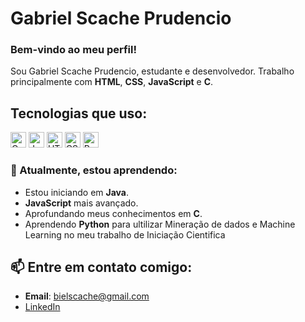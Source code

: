 # Gabriel Scache Prudencio

### Bem-vindo ao meu perfil!

Sou Gabriel Scache Prudencio, estudante e desenvolvedor. Trabalho principalmente com **HTML**, **CSS**, **JavaScript** e **C**.

## Tecnologias que uso:

<p align="left">
  <img src="https://img.shields.io/badge/C-%2300599C.svg?style=flat-square&logo=c&logoColor=white" alt="C" height="25"/>
  <img src="https://img.shields.io/badge/JavaScript-%23F7DF1E.svg?style=flat-square&logo=javascript&logoColor=black" alt="JavaScript" height="25"/>
  <img src="https://img.shields.io/badge/HTML5-%23E34F26.svg?style=flat-square&logo=html5&logoColor=white" alt="HTML" height="25"/>
  <img src="https://img.shields.io/badge/CSS3-%231572B6.svg?style=flat-square&logo=css3&logoColor=white" alt="CSS" height="25"/>
  <img src="https://img.shields.io/badge/Python-%23FFD43B.svg?style=flat-square&logo=python&logoColor=black" alt="Python" height="25"/>


</p>

### 🌱 Atualmente, estou aprendendo:
- Estou iniciando em **Java**.
- **JavaScript** mais avançado.
- Aprofundando meus conhecimentos em **C**.
- Aprendendo **Python** para ultilizar Mineração de dados e Machine Learning no meu trabalho de Iniciação Cientifica

## 📫 Entre em contato comigo:
- **Email**: bielscache@gmail.com
- [LinkedIn](https://www.linkedin.com/in/gabriel-scache-5678492b0/)
